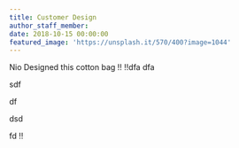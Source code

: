 ```yaml
---
title: Customer Design
author_staff_member:
date: 2018-10-15 00:00:00
featured_image: 'https://unsplash.it/570/400?image=1044'
---
```


Nio Designed this cotton bag \!\! \!\!dfa dfa

sdf

df

dsd

fd \!\!